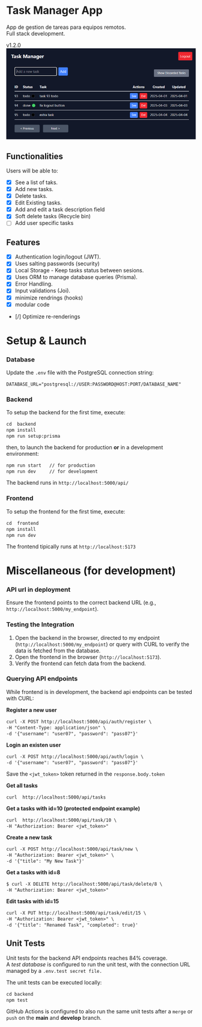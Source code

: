 # **Task Manager App**
App de gestion de tareas para equipos remotos.  
Full stack development.

v1.2.0
![alt text](./images/app-view.png)

## **Functionalities**
Users will be able to:
- [x] See a list of taks.
- [x] Add new tasks.
- [x] Delete tasks.
- [x] Edit Existing tasks.
- [x] Add and edit a task description field
- [x] Soft delete tasks (Recycle bin)
- [ ] Add user specific tasks

## **Features**
- [x] Authentication login/logout (JWT).
- [x] Uses salting passwords (security)
- [x] Local Storage - Keep tasks status between sesions.
- [x] Uses ORM to manage database queries (Prisma).
- [x] Error Handling.
- [x] Input validations (Joi).
- [x] minimize rendrings (hooks)
- [x] modular code
- [/] Optimize re-renderings

# **Setup & Launch**

### **Database**  
Update the `.env` file with the PostgreSQL connection string:
```
DATABASE_URL="postgresql://USER:PASSWORD@HOST:PORT/DATABASE_NAME"  
```  


### **Backend** 
To setup the backend for the first time, execute:
   ```
   cd  backend
   npm install
   npm run setup:prisma
   ```

then, to launch the backend for production **or** in a development environment:
   ```
   npm run start   // for production
   npm run dev     // for development 
   ```

The backend runs in `http://localhost:5000/api/`


### **Frontend**
To setup the frontend for the first time, execute:
   ```
   cd  frontend
   npm install
   npm run dev
   ```
The frontend tipically runs at `http://localhost:5173`



# **Miscellaneous (for development)**

### **API url in deployment**
Ensure the frontend points to the correct backend URL (e.g., `http://localhost:5000/my_endpoint`).


### **Testing the Integration**
1. Open the backend in the browser, directed to my endpoint (`http://localhost:5000/my_endpoint`) or query with CURL to verify the data is fetched from the database.
2. Open the frontend in the browser (`http://localhost:5173`).
3. Verify the frontend can fetch data from the backend.



### **Querying API endpoints**
While frontend is in development, the backend api endpoints can be tested with CURL:

**Register a new user**
```
curl -X POST http://localhost:5000/api/auth/register \
-H "Content-Type: application/json" \
-d '{"username": "user07", "password": "pass07"}'
```

**Login an existen user**
```
curl -X POST http://localhost:5000/api/auth/login \
-d '{"username": "user07", "password": "pass07"}'
```
Save the `<jwt_token>` token returned in the `response.body.token`  


**Get all tasks**
```
curl  http://localhost:5000/api/tasks 
```


**Get a tasks with id=10 (protected endpoint example)**
```
curl  http://localhost:5000/api/task/10 \
-H "Authorization: Bearer <jwt_token>" 
```

**Create a new task**
```
curl -X POST http://localhost:5000/api/task/new \
-H "Authorization: Bearer <jwt_token>" \
-d '{"title": "My New Task"}'
```

**Get a tasks with id=8**
```
$ curl -X DELETE http://localhost:5000/api/task/delete/8 \
-H "Authorization: Bearer <jwt_token>" 
```

**Edit tasks with id=15**
```
curl -X PUT http://localhost:5000/api/task/edit/15 \
-H "Authorization: Bearer <jwt_token>" \
-d '{"title": "Renamed Task", "completed": true}'
```

## **Unit Tests**
Unit tests for the backend API endpoints reaches 84% coverage.  
A _test database_ is configured to run the unit test, with the connection URL managed by a `.env.test secret file.`  

The unit tests can be executed locally:
```
cd backend
npm test
```

GitHub Actions is configured to also run the same unit tests after a `merge` or `push` on the **main** and **develop** branch.
